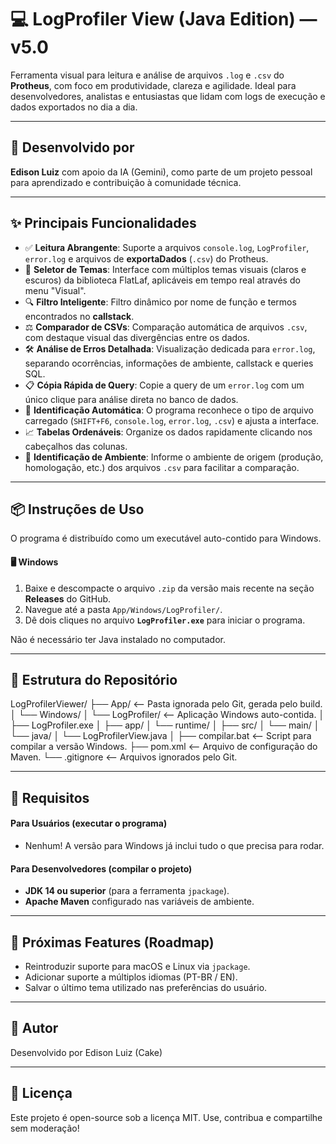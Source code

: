# 💻 LogProfiler View (Java Edition) — v5.0

Ferramenta visual para leitura e análise de arquivos `.log` e `.csv` do **Protheus**, com foco em produtividade, clareza e agilidade.
Ideal para desenvolvedores, analistas e entusiastas que lidam com logs de execução e dados exportados no dia a dia.

---

## 🧠 Desenvolvido por

**Edison Luiz** com apoio da IA (Gemini), como parte de um projeto pessoal para aprendizado e contribuição à comunidade técnica.

---

## ✨ Principais Funcionalidades

* ✅ **Leitura Abrangente**: Suporte a arquivos `console.log`, `LogProfiler`, `error.log` e arquivos de **exportaDados** (`.csv`) do Protheus.
* 🎨 **Seletor de Temas**: Interface com múltiplos temas visuais (claros e escuros) da biblioteca FlatLaf, aplicáveis em tempo real através do menu "Visual".
* 🔍 **Filtro Inteligente**: Filtro dinâmico por nome de função e termos encontrados no **callstack**.
* ⚖️ **Comparador de CSVs**: Comparação automática de arquivos `.csv`, com destaque visual das divergências entre os dados.
* 🛠 **Análise de Erros Detalhada**: Visualização dedicada para `error.log`, separando ocorrências, informações de ambiente, callstack e queries SQL.
* 📋 **Cópia Rápida de Query**: Copie a query de um `error.log` com um único clique para análise direta no banco de dados.
* 📁 **Identificação Automática**: O programa reconhece o tipo de arquivo carregado (`SHIFT+F6`, `console.log`, `error.log`, `.csv`) e ajusta a interface.
* 📈 **Tabelas Ordenáveis**: Organize os dados rapidamente clicando nos cabeçalhos das colunas.
* 🧭 **Identificação de Ambiente**: Informe o ambiente de origem (produção, homologação, etc.) dos arquivos `.csv` para facilitar a comparação.

---

## 📦 Instruções de Uso

O programa é distribuído como um executável auto-contido para Windows.

#### 🖥️ Windows
1.  Baixe e descompacte o arquivo `.zip` da versão mais recente na seção **Releases** do GitHub.
2.  Navegue até a pasta `App/Windows/LogProfiler/`.
3.  Dê dois cliques no arquivo **`LogProfiler.exe`** para iniciar o programa.

Não é necessário ter Java instalado no computador.

---

## 📁 Estrutura do Repositório

LogProfilerViewer/
├── App/                <-- Pasta ignorada pelo Git, gerada pelo build.
│   └── Windows/
│       └── LogProfiler/    <-- Aplicação Windows auto-contida.
│           ├── LogProfiler.exe
│           ├── app/
│           └── runtime/
│
├── src/
│   └── main/
│       └── java/
│           └── LogProfilerView.java
│
├── compilar.bat        <-- Script para compilar a versão Windows.
├── pom.xml             <-- Arquivo de configuração do Maven.
└── .gitignore          <-- Arquivos ignorados pelo Git.


---

## 📝 Requisitos

#### Para Usuários (executar o programa)
* Nenhum! A versão para Windows já inclui tudo o que precisa para rodar.

#### Para Desenvolvedores (compilar o projeto)
* **JDK 14 ou superior** (para a ferramenta `jpackage`).
* **Apache Maven** configurado nas variáveis de ambiente.

---

## 🔮 Próximas Features (Roadmap)

* Reintroduzir suporte para macOS e Linux via `jpackage`.
* Adicionar suporte a múltiplos idiomas (PT-BR / EN).
* Salvar o último tema utilizado nas preferências do usuário.

---

## 🧱 Autor

Desenvolvido por Edison Luiz (Cake)

---

## 📃 Licença

Este projeto é open-source sob a licença MIT.
Use, contribua e compartilhe sem moderação!